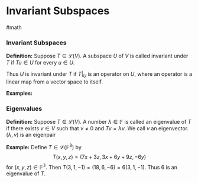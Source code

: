 # Invariant Subspaces
#math 

### Invariant Subspaces 

**Definition:** Suppose $T \in \mathcal{L}(V)$. A subspace $U$ of $V$ is called invariant under $T$ if $Tu \in U$ for every $u \in U$.

Thus $U$ is invariant under $T$ if $T|_U$ is an operator on $U$, where an operator is a linear map from a vector space to itself. 

**Examples:** 

### Eigenvalues

**Definition:** Suppose $T \in \mathcal{L}(V)$. A number $\lambda \in \mathbb{F}$ is called an eigenvalue of $T$ if there exists $v \in V$ such that $v \neq 0$ and $Tv = \lambda v$. We call $v$ an eigenvector. $(\lambda,v)$ is an eigenpair

**Example:** Define $T \in \mathcal{L}(\mathbb{F}^3)$ by $$T(x,y,z) = (7x+3z,3x+6y+9z, -6y)$$
for $(x,y,z) \in \mathbb{F^3}$. Then $T(3,1,-1) = (18,6,-6) = 6(3,1,-1)$. Thus 6 is an eigenvalue of $T$. 
